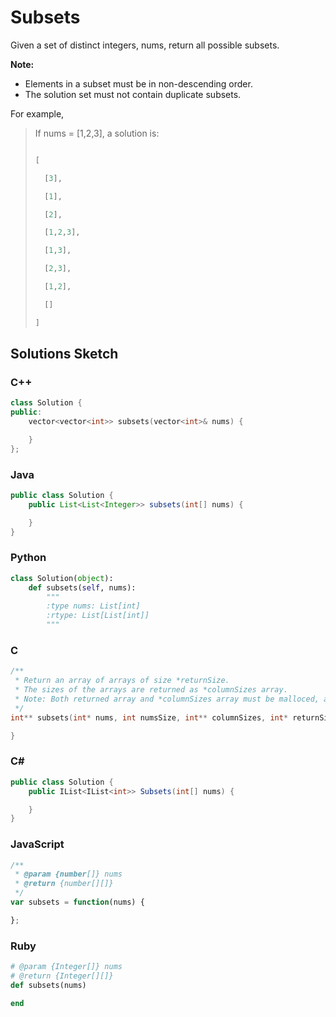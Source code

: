 # Subsets

Given a set of distinct integers, nums, return all possible subsets.

**Note:**

* Elements in a subset must be in non-descending order.
* The solution set must not contain duplicate subsets.

For example,

> If nums = [1,2,3], a solution is:
> 
> ```C
> 
> [
> 
>   [3],
> 
>   [1],
> 
>   [2],
> 
>   [1,2,3],
> 
>   [1,3],
> 
>   [2,3],
> 
>   [1,2],
> 
>   []
> 
> ]
> ```

## Solutions Sketch

### C++
```C++
class Solution {
public:
    vector<vector<int>> subsets(vector<int>& nums) {

    }
};
```

### Java
```Java
public class Solution {
    public List<List<Integer>> subsets(int[] nums) {

    }
}
```

### Python
```Python
class Solution(object):
    def subsets(self, nums):
        """
        :type nums: List[int]
        :rtype: List[List[int]]
        """
```

### C
```C
/**
 * Return an array of arrays of size *returnSize.
 * The sizes of the arrays are returned as *columnSizes array.
 * Note: Both returned array and *columnSizes array must be malloced, assume caller calls free().
 */
int** subsets(int* nums, int numsSize, int** columnSizes, int* returnSize) {

}
```

### C# 
```C#
public class Solution {
    public IList<IList<int>> Subsets(int[] nums) {

    }
}
```

### JavaScript
```JavaScript
/**
 * @param {number[]} nums
 * @return {number[][]}
 */
var subsets = function(nums) {

};
```

### Ruby
```Ruby
# @param {Integer[]} nums
# @return {Integer[][]}
def subsets(nums)

end
```

